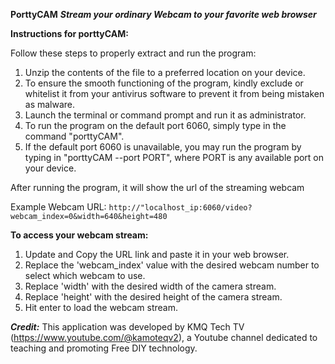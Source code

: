 **PorttyCAM**
***Stream your ordinary Webcam to your favorite web browser***

****Instructions for porttyCAM:****

<!---1. Download the zipped program from the link https://github.com/kamoteqv2/porttyCAM-->
Follow these steps to properly extract and run the program:

1. Unzip the contents of the file to a preferred location on your device.
2. To ensure the smooth functioning of the program, kindly exclude or whitelist it from your antivirus software to prevent it from being mistaken as malware.
3. Launch the terminal or command prompt and run it as administrator.
4. To run the program on the default port 6060, simply type in the command "porttyCAM".
5. If the default port 6060 is unavailable, you may run the program by typing in "porttyCAM --port PORT", where PORT is any available port on your device.

After running the program, it will show the url of the streaming webcam

Example Webcam URL: `http://"localhost_ip:6060/video?webcam_index=0&width=640&height=480`

****To access your webcam stream:****

1. Update and Copy the URL link and paste it in your web browser.
2. Replace the 'webcam_index' value with the desired webcam number to select which webcam to use.
3. Replace 'width' with the desired width of the camera stream.
5. Replace 'height' with the desired height of the camera stream.
6. Hit enter to load the webcam stream.

***Credit:*** This application was developed by KMQ Tech TV (https://www.youtube.com/@kamoteqv2), a Youtube channel dedicated to teaching and promoting Free DIY technology.
